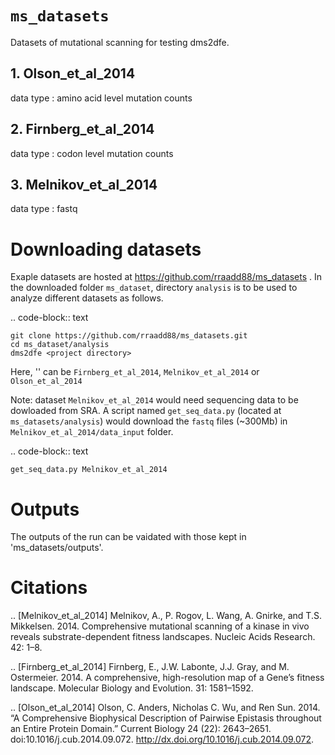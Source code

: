 # `ms_datasets`

Datasets of mutational scanning for testing dms2dfe.

## 1. Olson_et_al_2014
    
data type : amino acid level mutation counts

## 2. Firnberg_et_al_2014  
    
data type : codon level mutation counts

## 3. Melnikov_et_al_2014 
    
data type : fastq

# Downloading datasets

Exaple datasets are hosted at https://github.com/rraadd88/ms_datasets . 
In the downloaded folder `ms_dataset`, directory `analysis` is to be used to analyze different datasets as follows. 

.. code-block:: text

    git clone https://github.com/rraadd88/ms_datasets.git
    cd ms_dataset/analysis
    dms2dfe <project directory>

Here, '<project directory>' can be `Firnberg_et_al_2014`, `Melnikov_et_al_2014` or `Olson_et_al_2014`

Note: dataset `Melnikov_et_al_2014` would need sequencing data to be dowloaded from SRA. A script named `get_seq_data.py` (located at `ms_datasets/analysis`) would download the `fastq` files (~300Mb) in `Melnikov_et_al_2014/data_input` folder. 

.. code-block:: text

    get_seq_data.py Melnikov_et_al_2014

# Outputs

The outputs of the run can be vaidated with those kept in 'ms_datasets/outputs'.

# Citations

.. [Melnikov_et_al_2014] Melnikov, A., P. Rogov, L. Wang, A. Gnirke, and T.S. Mikkelsen. 2014. Comprehensive mutational scanning of a kinase in vivo reveals substrate-dependent fitness landscapes. Nucleic Acids Research. 42: 1–8.

.. [Firnberg_et_al_2014] Firnberg, E., J.W. Labonte, J.J. Gray, and M. Ostermeier. 2014. A comprehensive, high-resolution map of a Gene’s fitness landscape. Molecular Biology and Evolution. 31: 1581–1592.

.. [Olson_et_al_2014] Olson, C. Anders, Nicholas C. Wu, and Ren Sun. 2014. “A Comprehensive Biophysical Description of Pairwise Epistasis throughout an Entire Protein Domain.” Current Biology 24 (22): 2643–2651. doi:10.1016/j.cub.2014.09.072. http://dx.doi.org/10.1016/j.cub.2014.09.072.
